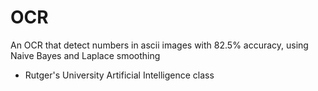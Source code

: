 # OCR

An OCR that detect numbers in ascii images with 82.5% accuracy, using Naive Bayes and Laplace smoothing

- Rutger's University Artificial Intelligence class
